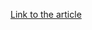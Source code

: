 [Link to the article](https://www.huntress.com/blog/threat-advisory-possible-anydesk-stolen-code-signing-certificate)
